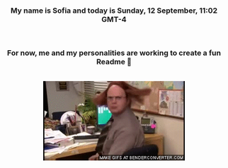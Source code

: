 


<div align="center">
<h3 >My name is Sofia and today is Sunday, 12 September, 11:02 GMT-4</h3><br>
<h3 >For now, me and my personalities are working to create a fun Readme 👋
</h3><br>
<img src='img/dwight.gif' alt='working...'/>
</div>
